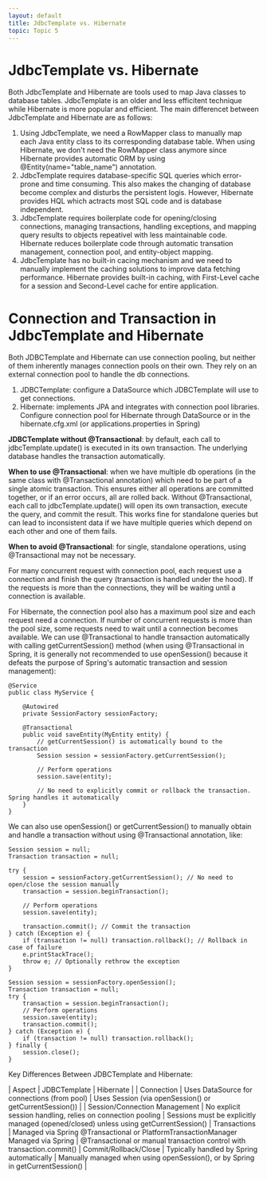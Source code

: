 ```yaml
---
layout: default
title: JdbcTemplate vs. Hibernate
topic: Topic 5
---
```


# JdbcTemplate vs. Hibernate

Both JdbcTemplate and Hibernate are tools used to map Java classes to database tables. JdbcTemplate is an older and less efficitent technique while Hibernate is more popular and efficient. The main differencet between JdbcTemplate and Hibernate are as follows: 

1. Using JdbcTemplate, we need a RowMapper class to manually map each Java entity class to its corresponding database table. When using Hibernate, we don't need the RowMapper class anymore since Hibernate provides automatic ORM by using @Entity(name="table_name") annotation.
2. JdbcTemplate requires database-specific SQL queries which error-prone and time consuming. This also makes the changing of database become complex and disturbs the persistent logis. However, Hibernate provides HQL which actracts most SQL code and is database independent.
3. JdbcTemplate requires boilerplate code for opening/closing connections, managing transactions, handling exceptions, and mapping query results to objects repeativel with less maintainable code. Hibernate reduces boilerplate code through automatic transation management, connection pool, and entity-object mapping.
4. JdbcTemplate has no built-in cacing mechanism and we need to manually implement the caching solutions to improve data fetching performance. Hibernate provides built-in caching, with First-Level cache for a session and Second-Level cache for entire application.


# Connection and Transaction in JdbcTemplate and Hibernate

Both JDBCTemplate and Hibernate can use connection pooling, but neither of them inherently manages connection pools on their own. They rely on an external connection pool to handle the db connections. 
1. JDBCTemplate: configure a DataSource which JDBCTemplate will use to get connections. 
2. Hibernate: implements JPA and integrates with connection pool libraries. Configure connection pool for Hibernate through DataSource or in the hibernate.cfg.xml (or applications.properties in Spring)

**JDBCTemplate without @Transactional**: by default, each call to jdbcTemplate.update() is executed in its own transaction. The underlying database handles the transaction automatically.

**When to use @Transactional**: when we have multiple db operations  (in the same class with @Transactional annotation) which need to be part of a single atomic transaction. This ensures either all operations are committed together, or if an error occurs, all are rolled back. Without @Transactional, each call to jdbcTemplate.update() will open its own transaction, execute the query, and commit the result. This works fine for standalone queries but can lead to inconsistent data if we have multiple queries which depend on each other and one of them fails.

**When to avoid @Transactional**: for single, standalone operations, using @Transactional may not be necessary. 

For many concurrent request with connection pool, each request use a connection and finish the query (transaction is handled under the hood). If the requests is more than the connections, they will be waiting until a connection is available.

For Hibernate, the connection pool also has a maximum pool size and each request need a connection. If number of concurrent requests is more than the pool size, some requests need to wait until a connection becomes available. We can use @Transactional to handle transaction automatically with calling getCurrentSession() method (when using @Transactional in Spring, it is generally not recommended to use openSession() because it defeats the purpose of Spring's automatic transaction and session management):

```
@Service
public class MyService {

    @Autowired
    private SessionFactory sessionFactory;

    @Transactional
    public void saveEntity(MyEntity entity) {
        // getCurrentSession() is automatically bound to the transaction
        Session session = sessionFactory.getCurrentSession();
        
        // Perform operations
        session.save(entity);
        
        // No need to explicitly commit or rollback the transaction. Spring handles it automatically
    }
}
```

We can also use openSession() or getCurrentSession() to manually obtain and handle a transaction without using @Transactional annotation, like: 

```
Session session = null;
Transaction transaction = null;

try {
    session = sessionFactory.getCurrentSession(); // No need to open/close the session manually
    transaction = session.beginTransaction();
    
    // Perform operations
    session.save(entity);
    
    transaction.commit(); // Commit the transaction
} catch (Exception e) {
    if (transaction != null) transaction.rollback(); // Rollback in case of failure
    e.printStackTrace();
    throw e; // Optionally rethrow the exception
}
```


```
Session session = sessionFactory.openSession();
Transaction transaction = null;
try {
    transaction = session.beginTransaction();
    // Perform operations
    session.save(entity);
    transaction.commit();
} catch (Exception e) {
    if (transaction != null) transaction.rollback();
} finally {
    session.close();
}
```

Key Differences Between JDBCTemplate and Hibernate:

| Aspect   | JDBCTemplate | Hibernate |
| Connection	| Uses DataSource for connections (from pool)	| Uses Session (via openSession() or getCurrentSession()) |
| Session/Connection Management	| No explicit session handling, relies on connection pooling | Sessions must be explicitly managed (opened/closed) unless using getCurrentSession() |
Transactions |	Managed via Spring @Transactional or PlatformTransactionManager	Managed via Spring  | @Transactional or manual transaction control with transaction.commit() |
Commit/Rollback/Close	| Typically handled by Spring automatically	 | Manually managed when using openSession(), or by Spring in getCurrentSession() |
